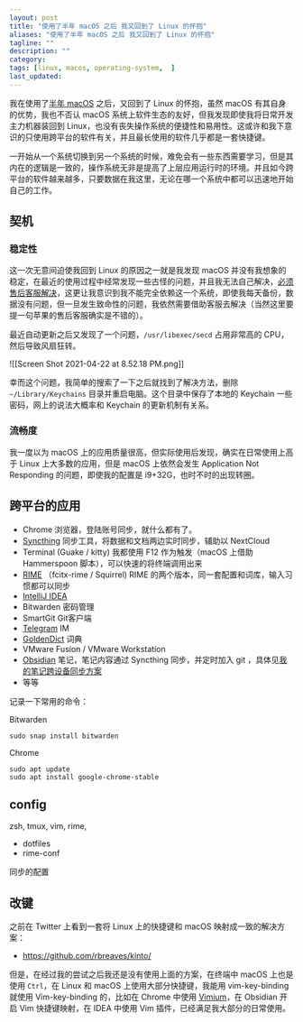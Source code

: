 ```yaml
---
layout: post
title: "使用了半年 macOS 之后 我又回到了 Linux 的怀抱"
aliases: "使用了半年 macOS 之后 我又回到了 Linux 的怀抱"
tagline: ""
description: ""
category: 
tags: [linux, macos, operating-system,  ]
last_updated:
---
```


我在使用了[半年 macOS](/post/2020/07/macbook-pro-initial-setup.html) 之后，又回到了 Linux 的怀抱，虽然 macOS 有其自身的优势，我也不否认 macOS 系统上软件生态的友好，但我发现即使我将日常开发主力机器装回到 Linux，也没有丧失操作系统的便捷性和易用性。这或许和我下意识的只使用跨平台的软件有关，并且最长使用的软件几乎都是一套快捷键。

一开始从一个系统切换到另一个系统的时候，难免会有一些东西需要学习，但是其内在的逻辑是一致的，操作系统无非是提高了上层应用运行时的环境。并且如今跨平台的软件越来越多，只要数据在我这里，无论在哪一个系统中都可以迅速地开始自己的工作。


## 契机

### 稳定性
这一次无意间迫使我回到 Linux 的原因之一就是我发现 macOS 并没有我想象的稳定，在最近的使用过程中经常发现一些古怪的问题，并且我无法自己解决，[必须售后客服解决](/post/2021/03/repair-macos-smc-nvram.html)，这更让我意识到我不能完全依赖这一个系统，即使我每天备份，数据没有问题，但一旦发生致命性的问题，我依然需要借助客服去解决（当然这里要提一句苹果的售后客服确实是不错的）。

最近自动更新之后又发现了一个问题，`/usr/libexec/secd` 占用非常高的 CPU，然后导致风扇狂转。

![[Screen Shot 2021-04-22 at 8.52.18 PM.png]]

幸而这个问题，我简单的搜索了一下之后就找到了解决方法，删除 `~/Library/Keychains` 目录并重启电脑。这个目录中保存了本地的 Keychain 一些密码，网上的说法大概率和 Keychain 的更新机制有关系。

### 流畅度
我一度以为 macOS 上的应用质量很高，但实际使用后发现，确实在日常使用上高于 Linux 上大多数的应用，但是 macOS 上依然会发生 Application Not Responding 的问题，即使我的配置是 i9+32G，也时不时的出现转圈。

## 跨平台的应用

- Chrome 浏览器，登陆账号同步，就什么都有了。
- [Syncthing](/post/2019/10/syncthing.html) 同步工具，将数据和文档两边实时同步，辅助以 NextCloud
- Terminal (Guake / kitty) 我都使用 F12 作为触发（macOS 上借助 Hammerspoon 脚本），可以快速的将终端调用出来
- [RIME](/post/2014/11/rime.html) （fcitx-rime / Squirrel) RIME 的两个版本，同一套配置和词库，输入习惯都可以同步
- [IntelliJ IDEA](https://einverne.gitbook.io/intellij-idea-tutorial/)
- Bitwarden 密码管理
- SmartGit Git客户端
- [Telegram](/post/2016/07/telegram-review.html) IM
- [GoldenDict](/post/2018/08/goldendict.html) 词典
- VMware Fusion / VMware Workstation
- [Obsidian](/post/2020/05/obsidian-note-taking.html) 笔记，笔记内容通过 Syncthing 同步，并定时加入 git ，具体见[我的笔记跨设备同步方案](/post/2020/11/obsidian-sync-acrose-devices-solution.html)
- 等等

记录一下常用的命令：

Bitwarden

    sudo snap install bitwarden

Chrome

    sudo apt update
    sudo apt install google-chrome-stable


## config
zsh, tmux, vim, rime,

- dotfiles
- rime-conf

同步的配置


## 改键

之前在 Twitter 上看到一套将 Linux 上的快捷键和 macOS 映射成一致的解决方案：

- <https://github.com/rbreaves/kinto/>

但是，在经过我的尝试之后我还是没有使用上面的方案，在终端中 macOS 上也是使用 `Ctrl`，在 Linux 和 macOS 上使用大部分快捷键，我能用 vim-key-binding 就使用 Vim-key-binding 的，比如在 Chrome 中使用 [Vimium](https://chrome.google.com/webstore/detail/dbepggeogbaibhgnhhndojpepiihcmeb)，在 Obsidian 开启 Vim 快捷键映射，在 IDEA 中使用 Vim 插件，已经满足我大部分的日常使用。

